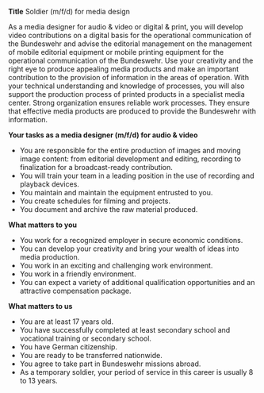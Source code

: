 **Title**
Soldier (m/f/d) for media design

As a media designer for audio & video or digital & print, you will develop video contributions on a digital basis for the operational communication of the Bundeswehr and advise the editorial management on the management of mobile editorial equipment or mobile printing equipment for the operational communication of the Bundeswehr. Use your creativity and the right eye to produce appealing media products and make an important contribution to the provision of information in the areas of operation. With your technical understanding and knowledge of processes, you will also support the production process of printed products in a specialist media center. Strong organization ensures reliable work processes. They ensure that effective media products are produced to provide the Bundeswehr with information.

**Your tasks as a media designer (m/f/d) for audio & video**

-	You are responsible for the entire production of images and moving image content: from editorial development and editing, recording to finalization for a broadcast-ready contribution.
-	You will train your team in a leading position in the use of recording and playback devices.
-	You maintain and maintain the equipment entrusted to you.
-	You create schedules for filming and projects.
-	You document and archive the raw material produced.

**What matters to you**

-	You work for a recognized employer in secure economic conditions.
-	You can develop your creativity and bring your wealth of ideas into media production.
-	You work in an exciting and challenging work environment.
-	You work in a friendly environment.
-	You can expect a variety of additional qualification opportunities and an attractive compensation package.

**What matters to us**

-	You are at least 17 years old.
-	You have successfully completed at least secondary school and vocational training or secondary school.
-	You have German citizenship.
-	You are ready to be transferred nationwide.
-	You agree to take part in Bundeswehr missions abroad.
-	As a temporary soldier, your period of service in this career is usually 8 to 13 years.
